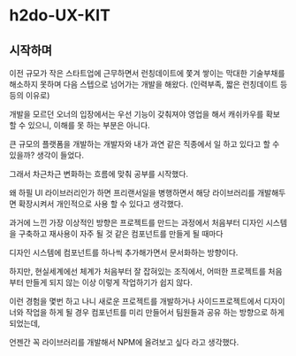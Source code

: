 # h2do-UX-KIT

## 시작하며

이전 규모가 작은 스타트업에 근무하면서 런칭데이트에 쫓겨 쌓이는 막대한 기술부채를 해소하지 못하며 다음 스텝으로 넘어가는 개발을 해왔다. (인력부족, 짧은 런칭데이트 등등의 이유로)

개발을 모르던 오너의 입장에서는 우선 기능이 갖춰져야 영업을 해서 캐쉬카우를 확보 할 수 있으니, 이해를 못 하는 부분은 아니다.

큰 규모의 플랫폼을 개발하는 개발자와 내가 과연 같은 직종에서 일 하고 있다고 할 수 있을까? 생각이 들었다.

그래서 차근차근 변화하는 흐름에 맞춰 공부를 시작했다. 

왜 하필 UI 라이브러리인가 하면 프리랜서일을 병행하면서 해당 라이브러리를 개발해두면 확장시켜서 개인적으로 사용 할 수 있다고 생각했다.

과거에 느낀 가장 이상적인 방향은 프로젝트를 만드는 과정에서 처음부터 디자인 시스템을 구축하고 재사용이 자주 될 것 같은 컴포넌트를 만들게 될 때마다 

디자인 시스템에 컴포넌트를 하나씩 추가해가면서 문서화하는 방향이다.

하지만, 현실세계에선 체계가 처음부터 잘 잡혀있는 조직에서, 어떠한 프로젝트를 처음부터 만들게 되지 않는 이상 이렇게 작업하기가 쉽지 않다. 

이런 경험을 몇번 하고 나니 새로운 프로젝트를 개발하거나 사이드프로젝트에서 디자이너와 작업을 하게 될 경우 컴포넌트를 미리 만들어서 팀원들과 공유 하는 방향으로 하게 되었는데,

언젠간 꼭 라이브러리를 개발해서 NPM에 올려보고 싶다 라고 생각했다.




